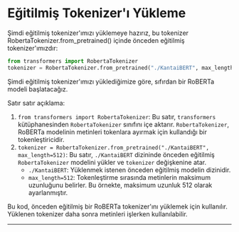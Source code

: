 # Eğitilmiş Tokenizer'ı Yükleme

Şimdi eğitilmiş tokenizer'ımızı yüklemeye hazırız, bu tokenizer RobertaTokenizer.from_pretrained() içinde önceden eğitilmiş tokenizer'ımızdır: 
```python
from transformers import RobertaTokenizer
tokenizer = RobertaTokenizer.from_pretrained("./KantaiBERT", max_length=512)
```
Şimdi eğitilmiş tokenizer'ımızı yüklediğimize göre, sıfırdan bir RoBERTa modeli başlatacağız.

Satır satır açıklama:

1. `from transformers import RobertaTokenizer`: Bu satır, `transformers` kütüphanesinden `RobertaTokenizer` sınıfını içe aktarır. `RobertaTokenizer`, RoBERTa modelinin metinleri tokenlara ayırmak için kullandığı bir tokenleştiricidir.
2. `tokenizer = RobertaTokenizer.from_pretrained("./KantaiBERT", max_length=512)`: Bu satır, `./KantaiBERT` dizininde önceden eğitilmiş `RobertaTokenizer` modelini yükler ve `tokenizer` değişkenine atar. 
   - `./KantaiBERT`: Yüklenmek istenen önceden eğitilmiş modelin dizinidir.
   - `max_length=512`: Tokenleştirme sırasında metinlerin maksimum uzunluğunu belirler. Bu örnekte, maksimum uzunluk 512 olarak ayarlanmıştır. 

Bu kod, önceden eğitilmiş bir RoBERTa tokenizer'ını yüklemek için kullanılır. Yüklenen tokenizer daha sonra metinleri işlerken kullanılabilir.

---

